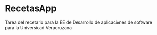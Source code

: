 # RecetasApp
Tarea del recetario para la EE de Desarrollo de aplicaciones de software para la Universidad Veracruzana
